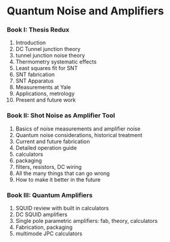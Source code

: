 # Quantum Noise and Amplifiers

### Book I: Thesis Redux

1. Introduction
2. DC Tunnel junction theory
3. tunnel junction noise theory
4. Thermometry systematic effects
5. Least squares fit for SNT
6. SNT fabrication
7. SNT Apparatus
8. Measurements at Yale
9. Applications, metrology
10. Present and future work

### Book II: Shot Noise as Amplifier Tool

1. Basics of noise measurements and amplifier noise
2. Quantum noise considerations, historical treatment
3. Current and future fabrication 
4. Detailed operation guide
5. calculators 
6. packaging 
7. filters, resistors, DC wiring
8. All the many things that can go wrong
9. How to make it better in the future

### Book III: Quantum Amplifiers

1. SQUID review with built in calculators
2. DC SQUID amplifiers
3. Single pole parametric amplifiers: fab, theory, calculators
4. Fabrication, packaging
5. multimode JPC calculators

 
 
 